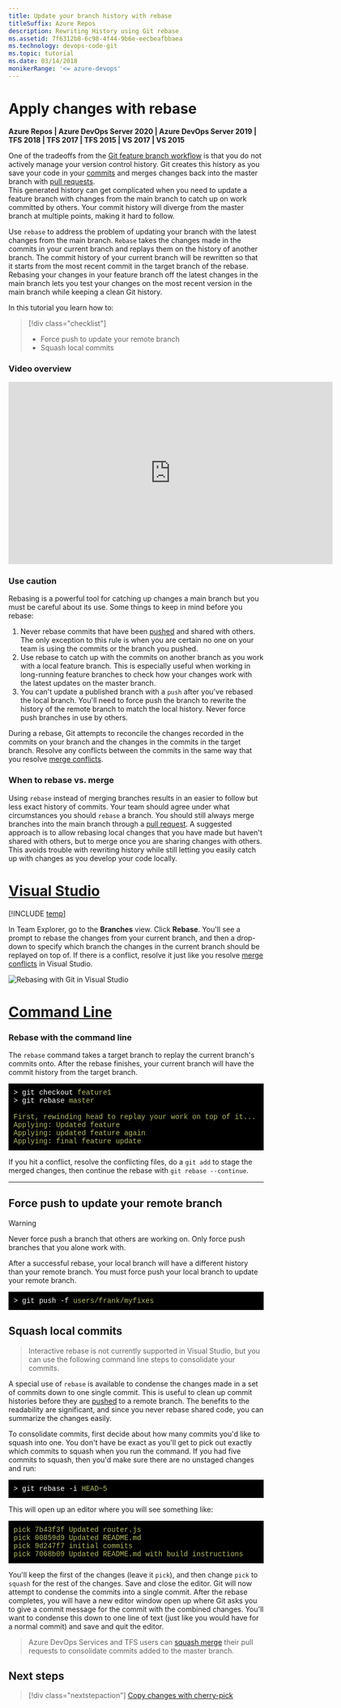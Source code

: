 ```yaml
---
title: Update your branch history with rebase
titleSuffix: Azure Repos
description: Rewriting History using Git rebase
ms.assetid: 7f6312b8-6c98-4f44-9b6e-eecbeafbbaea
ms.technology: devops-code-git 
ms.topic: tutorial
ms.date: 03/14/2018
monikerRange: '<= azure-devops'
---
```



#  Apply changes with rebase

**Azure Repos | Azure DevOps Server 2020 | Azure DevOps Server 2019 | TFS 2018 | TFS 2017 | TFS 2015 | VS 2017 | VS 2015**

One of the tradeoffs from the [Git feature branch workflow](gitworkflow.md) is that you do not actively manage your version control history. 
Git creates this history as you save your code in your [commits](commits.md) and merges changes back into the master branch with [pull requests](pullrequest.md).  
This generated history can get complicated when you need to update a feature branch with changes from the main branch to catch up on work committed by others. 
Your commit history will diverge from the master branch at multiple points, making it hard to follow.

Use `rebase` to address the problem of updating your branch with the latest changes from the main branch. 
`Rebase` takes the changes made in the commits in your current branch and replays them on the history of another branch. 
The commit history of your current branch will be rewritten so that it starts from the most recent commit in the target branch of the rebase.
Rebasing your changes in your feature branch off the latest changes in the main branch lets you test your changes on the most recent version in the main branch while keeping
a clean Git history.

In this tutorial you learn how to:

> [!div class="checklist"]
> * Force push to update your remote branch
> * Squash local commits

### Video overview

<iframe src="https://channel9.msdn.com/series/Team-Services-Git-Tutorial/Git-Tutorial-Rebase/player" width="640" height="360" allowFullScreen frameBorder="0"></iframe> 

### Use caution 

Rebasing is a powerful tool for catching up changes a main branch but you must be careful about its use. Some things to keep in mind before you rebase:

1. Never rebase commits that have been [pushed](pushing.md) and shared with others. The only exception to this rule is when you are certain no one on your team is using the commits or the branch you pushed.
2. Use rebase to catch up with the commits on another branch as you work with a local feature branch. This is especially useful when working in long-running feature branches to check how your changes work with the latest updates on the master branch.
3. You can't update a published branch with a `push` after you've rebased the local branch. You'll need to force push the branch to rewrite the history of the remote branch to match the local history. Never force push branches in use by others.

During a rebase, Git attempts to reconcile the changes recorded in the commits on your branch and the changes in the commits in the target branch.
Resolve any conflicts between the commits in the same way that you resolve [merge conflicts](merging.md).

### When to rebase vs. merge

Using `rebase` instead of merging branches results in an easier to follow but less exact history of commits.
Your team should agree under what circumstances you should `rebase` a branch. You should still always merge branches into the main branch through a [pull request](pullrequest.md). 
A suggested approach is to allow rebasing local changes that you have made but haven't shared with others, but to merge once you are sharing changes
with others. This avoids trouble with rewriting history while still letting you easily catch up with changes as you develop your code locally.

# [Visual Studio](#tab/visual-studio)

[!INCLUDE [temp](includes/note-new-git-tool.md)]  

In Team Explorer, go to the **Branches** view. Click  **Rebase**. You'll see a prompt to rebase the changes from your current branch, and then a drop-down to specify which branch
the changes in the current branch should be replayed on top of. If there is a conflict, resolve it just like you resolve [merge conflicts](merging.md) in Visual Studio.

![Rebasing with Git in Visual Studio](media/vs-rebasing.gif)

# [Command Line](#tab/command-line)

### Rebase with the command line

The `rebase` command takes a target branch to replay the current branch's commits onto. After the rebase finishes, your current branch will have the commit history from 
 the target branch. 

<pre style="color:white;background-color:black;font-family:Consolas,Courier,monospace;padding:10px">
&gt; git checkout <font color="#b5bd68">feature1</font>
&gt; git rebase <font color="#b5bd68">master</font><br/>
<font color="#b5bd68">First, rewinding head to replay your work on top of it...
Applying: Updated feature 
Applying: updated feature again
Applying: final feature update</font>
</pre>

If you hit a conflict, resolve the conflicting files, do a `git add` to stage the merged changes, then continue the rebase with `git rebase --continue`. 

---




## Force push to update your remote branch

> [!WARNING]
> Never force push a branch that others are working on. Only force push branches that you alone work with.

After a successful rebase, your local branch will have a different history than your remote branch. You must force push your local branch to update your remote branch.

<pre style="color:white;background-color:black;font-family:Consolas,Courier,monospace;padding:10px">
&gt; git push -f <font color="#b5bd68">users/frank/myfixes</font>
</pre>

## Squash local commits

> Interactive rebase is not currently supported in Visual Studio, but you can use the following command line steps to consolidate your commits.

A special use of `rebase` is available to condense the changes made in a set of commits down to one single commit. This is useful to clean up commit histories
before they are [pushed](pushing.md) to a remote branch.  The benefits to the readability are significant, and since you never rebase shared code, you can summarize the 
changes easily.

To consolidate commits, first decide about how many commits you'd like to squash into one. You don't have be exact as you'll get to pick out exactly which commits to squash when you run the
command. If you had five commits to squash, then you'd make sure there are no unstaged changes and run:

<pre style="color:white;background-color:black;font-family:Consolas,Courier,monospace;padding:10px">
&gt; git rebase -i <font color="#b5bd68">HEAD~5</font>
</pre>

This will open up an editor where you will see something like:

<pre style="color:white;background-color:black;font-family:Consolas,Courier,monospace;padding:10px">
<font color="#b5bd68">pick 7b43f3f Updated router.js<br/>pick 00859d9 Updated README.md 
pick 9d247f7 initial commits<br/>pick 7068b09 Updated README.md with build instructions</font>
</pre>

You'll keep the first of the changes (leave it `pick`), and then change `pick` to `squash` for the rest of the changes. Save and close the editor. 
Git will now attempt to condense the commits into a single commit. After the rebase completes, you will have a new editor 
window open up where Git asks you to give a commit message for the commit with the combined changes. You'll want to condense
this down to one line of text (just like you would have for a normal commit) and save and quit the editor. 

> Azure DevOps Services and TFS users can [squash merge](merging-with-squash.md) their pull requests to consolidate commits added to the master branch.

## Next steps

> [!div class="nextstepaction"]
> [Copy changes with cherry-pick](cherry-pick.md)
